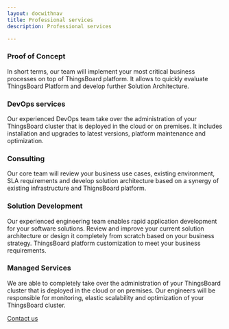 ```yaml
---
layout: docwithnav
title: Professional services
description: Professional services

---
```


### Proof of Concept
In short terms, our team will implement your most critical business processes on top of ThingsBoard platform. It allows to quickly evaluate ThingsBoard Platform and develop further Solution Architecture.

### DevOps services
Our experienced DevOps team take over the administration of your ThingsBoard cluster that is deployed in the cloud or on premises. It includes installation and upgrades to latest versions, platform maintenance and optimization.

### Consulting
Our core team will review your business use cases, existing environment,  SLA requirements and develop solution architecture based on a synergy of existing infrastructure and ThignsBoard platform.

### Solution Development
Our experienced engineering team enables rapid application development for your software solutions.
Review and improve your current solution architecture or design it completely from scratch based on your business strategy.
ThingsBoard platform customization to meet your business requirements.

### Managed Services
We are able to completely take over the administration of your ThingsBoard cluster that is deployed in the cloud or on premises. Our engineers will be responsible for monitoring, elastic scalability and optimization of your ThingsBoard cluster.


<a class="button" href="/docs/contact-us/">Contact us</a> 